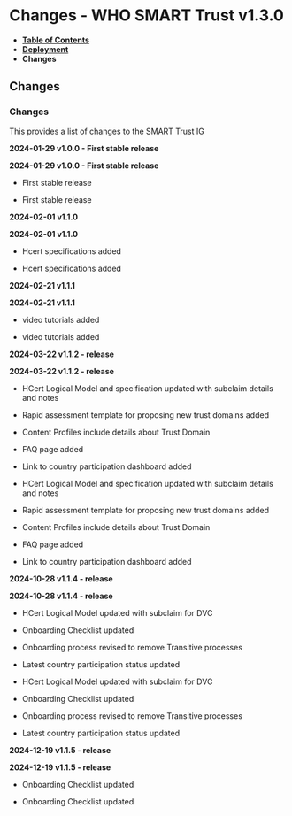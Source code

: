 # Changes - WHO SMART Trust v1.3.0

* [**Table of Contents**](toc.md)
* [**Deployment**](deployment.md)
* **Changes**

## Changes

### Changes

 This provides a list of changes to the SMART Trust IG 

 **2024-01-29 v1.0.0 - First stable release** 

**2024-01-29 v1.0.0 - First stable release**

* First stable release

* First stable release

 **2024-02-01 v1.1.0** 

**2024-02-01 v1.1.0**

* Hcert specifications added

* Hcert specifications added

 **2024-02-21 v1.1.1** 

**2024-02-21 v1.1.1**

* video tutorials added

* video tutorials added

 **2024-03-22 v1.1.2 - release** 

**2024-03-22 v1.1.2 - release**

* HCert Logical Model and specification updated with subclaim details and notes
* Rapid assessment template for proposing new trust domains added
* Content Profiles include details about Trust Domain
* FAQ page added
* Link to country participation dashboard added

* HCert Logical Model and specification updated with subclaim details and notes

* Rapid assessment template for proposing new trust domains added

* Content Profiles include details about Trust Domain

* FAQ page added

* Link to country participation dashboard added

 **2024-10-28 v1.1.4 - release** 

**2024-10-28 v1.1.4 - release**

* HCert Logical Model updated with subclaim for DVC
* Onboarding Checklist updated
* Onboarding process revised to remove Transitive processes
* Latest country participation status updated

* HCert Logical Model updated with subclaim for DVC

* Onboarding Checklist updated

* Onboarding process revised to remove Transitive processes

* Latest country participation status updated

 **2024-12-19 v1.1.5 - release** 

**2024-12-19 v1.1.5 - release**

* Onboarding Checklist updated

* Onboarding Checklist updated

